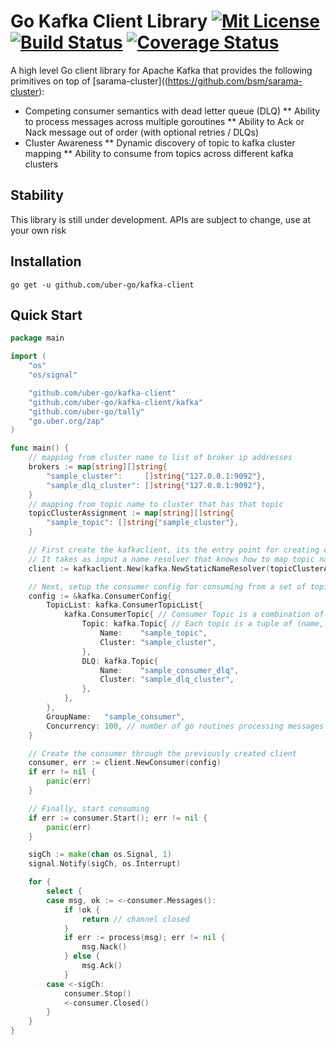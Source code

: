 # Go Kafka Client Library [![Mit License][mit-img]][mit] [![Build Status][ci-img]][ci] [![Coverage Status][cov-img]][cov]

A high level Go client library for Apache Kafka that provides the following primitives on top of [sarama-cluster]((https://github.com/bsm/sarama-cluster):

* Competing consumer semantics with dead letter queue (DLQ)
** Ability to process messages across multiple goroutines
** Ability to Ack or Nack message out of order (with optional retries / DLQs)
* Cluster Awareness
** Dynamic discovery of topic to kafka cluster mapping
** Ability to consume from topics across different kafka clusters

## Stability

This library is still under development. APIs are subject to change, use at your own risk

## Installation

`go get -u github.com/uber-go/kafka-client`

## Quick Start

```go
package main

import (
	"os"
	"os/signal"

	"github.com/uber-go/kafka-client"
	"github.com/uber-go/kafka-client/kafka"
	"github.com/uber-go/tally"
	"go.uber.org/zap"
)

func main() {
	// mapping from cluster name to list of broker ip addresses
	brokers := map[string][]string{
		"sample_cluster":     []string{"127.0.0.1:9092"},
		"sample_dlq_cluster": []string{"127.0.0.1:9092"},
	}
	// mapping from topic name to cluster that has that topic
	topicClusterAssignment := map[string][]string{
		"sample_topic": []string{"sample_cluster"},
	}

	// First create the kafkaclient, its the entry point for creating consumers or producers
	// It takes as input a name resolver that knows how to map topic names to broker ip addrs
	client := kafkaclient.New(kafka.NewStaticNameResolver(topicClusterAssignment, brokers), zap.NewNop(), tally.NoopScope)

	// Next, setup the consumer config for consuming from a set of topics
	config := &kafka.ConsumerConfig{
		TopicList: kafka.ConsumerTopicList{
			kafka.ConsumerTopic{ // Consumer Topic is a combination of topic + dead-letter-queue
				Topic: kafka.Topic{ // Each topic is a tuple of (name, clusterName)
					Name:    "sample_topic",
					Cluster: "sample_cluster",
				},
				DLQ: kafka.Topic{
					Name:    "sample_consumer_dlq",
					Cluster: "sample_dlq_cluster",
				},
			},
		},
		GroupName:   "sample_consumer",
		Concurrency: 100, // number of go routines processing messages in parallel
	}

	// Create the consumer through the previously created client
	consumer, err := client.NewConsumer(config)
	if err != nil {
		panic(err)
	}

	// Finally, start consuming
	if err := consumer.Start(); err != nil {
		panic(err)
	}

	sigCh := make(chan os.Signal, 1)
	signal.Notify(sigCh, os.Interrupt)

	for {
		select {
		case msg, ok := <-consumer.Messages():
			if !ok {
				return // channel closed
			}
			if err := process(msg); err != nil {
				msg.Nack()
			} else {
				msg.Ack()
			}
		case <-sigCh:
			consumer.Stop()
			<-consumer.Closed()
		}
	}
}
```

[mit-img]: http://img.shields.io/badge/License-MIT-blue.svg
[mit]: https://github.com/uber-go/kafka-client/blob/master/LICENSE

[ci-img]: https://img.shields.io/travis/uber-go/kafka-client/master.svg
[ci]: https://travis-ci.org/uber-go/kafka-client/branches

[cov-img]: https://codecov.io/gh/uber-go/kafka-client/branch/master/graph/badge.svg
[cov]: https://codecov.io/gh/uber-go/kafka-client/branch/master
